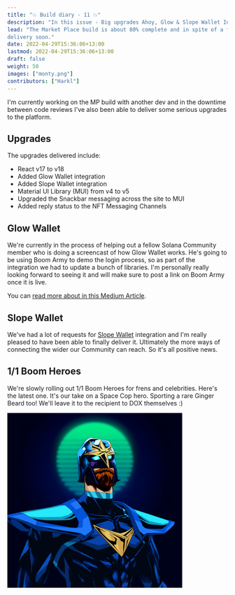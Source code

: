 ```yaml
---
title: "💥 Build diary - 11 💥"
description: "In this issue - Big upgrades Ahoy, Glow & Slope Wallet Integration, 1/1 Boom Heroes."
lead: "The Market Place build is about 80% complete and in spite of a few road blocks we're making good progress and you can expect
delivery soon."
date: 2022-04-29T15:36:06+13:00
lastmod: 2022-04-29T15:36:06+13:00
draft: false
weight: 50
images: ["monty.png"]
contributors: ["Harkl"]
---
```


I'm currently working on the MP build with another dev and in the downtime between code reviews I've also been able to deliver
some serious upgrades to the platform.

## Upgrades

The upgrades delivered include:

- React v17 to v18
- Added Glow Wallet integration
- Added Slope Wallet integration
- Material UI Library (MUI) from v4 to v5
- Upgraded the Snackbar messaging across the site to MUI
- Added reply status to the NFT Messaging Channels

## Glow Wallet

We're currently in the process of helping out a fellow Solana Community member who is doing a screencast of how Glow Wallet works. 
He's going to be using Boom Army to demo the login process, so as part of the integration we had to update a bunch of libraries. 
I'm personally really looking forward to seeing it and will make sure to post a link on Boom Army once it is live.

You can [read more about in this Medium Article](https://medium.com/stakingbits/glow-wallet-for-solana-the-most-user-friendl-ea0d255a9ab2).

## Slope Wallet

We've had a lot of requests for [Slope Wallet](https://slope.finance) integration and I'm really pleased to have been able to finally deliver it. 
Ultimately the more ways of connecting the wider our Community can reach. So it's all positive news.

## 1/1 Boom Heroes

We're slowly rolling out 1/1 Boom Heroes for frens and celebrities. Here's the latest one. It's our take on a Space Cop hero.
Sporting a rare Ginger Beard too! We'll leave it to the recipient to DOX themselves :)

<img src="monty.png" alt="Monty" width="400"/>